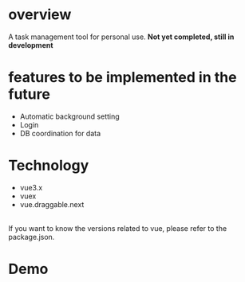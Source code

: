# overview
A task management tool for personal use.
**Not yet completed, still in development**

# features to be implemented in the future
- Automatic background setting
- Login
- DB coordination for data
 
# Technology
- vue3.x
- vuex
- vue.draggable.next
<br>
If you want to know the versions related to vue, please refer to the package.json.

# Demo


